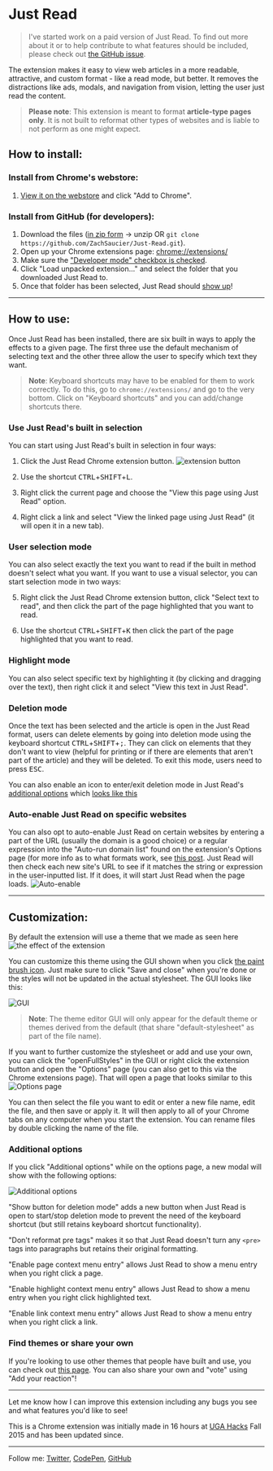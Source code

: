 Just Read
=========

> I've started work on a paid version of Just Read. To find out more about it or to help contribute to what features should be included, please check out [the GitHub issue](https://github.com/ZachSaucier/Just-Read/issues/20).

 The extension makes it easy to view web articles in a more readable, attractive, and custom format - like a read mode, but better. It removes the distractions like ads, modals, and navigation from vision, letting the user just read the content.


> **Please note**: This extension is meant to format **article-type pages only**. It is not built to reformat other types of websites and is liable to not perform as one might expect. 

## How to install:

### Install from Chrome's webstore:
1. [View it on the webstore](https://chrome.google.com/webstore/detail/just-read/dgmanlpmmkibanfdgjocnabmcaclkmod) and click "Add to Chrome".

### Install from GitHub (for developers):

1. Download the files ([in zip form](http://i.imgur.com/4WkK2CA.png) -> unzip OR `git clone https://github.com/ZachSaucier/Just-Read.git`). 
2. Open up your Chrome extensions page: [chrome://extensions/](chrome://extensions/)
3. Make sure the ["Developer mode" checkbox is checked](http://i.imgur.com/7lS7JgW.png). 
4. Click "Load unpacked extension..." and select the folder that you downloaded Just Read to.
5. Once that folder has been selected, Just Read should [show up](http://i.imgur.com/hwnoLZi.png)! 

___

## How to use: 

Once Just Read has been installed, there are six built in ways to apply the effects to a given page. The first three use the default mechanism of selecting text and the other three allow the user to specify which text they want.

> **Note**: Keyboard shortcuts may have to be enabled for them to work correctly. To do this, go to `chrome://extensions/` and go to the very bottom. Click on "Keyboard shortcuts" and you can add/change shortcuts there.

### Use Just Read's built in selection

You can start using Just Read's built in selection in four ways:

1. Click the Just Read Chrome extension button. 
![extension button](http://i.imgur.com/aCOIuVV.png)

2. Use the shortcut <kbd>CTRL</kbd>+<kbd>SHIFT</kbd>+<kbd>L</kbd>.

3. Right click the current page and choose the "View this page using Just Read" option.

4. Right click a link and select "View the linked page using Just Read" (it will open it in a new tab).

### User selection mode

You can also select exactly the text you want to read if the built in method doesn't select what you want. If you want to use a visual selector, you can start selection mode in two ways:

5. Right click the Just Read Chrome extension button, click "Select text to read", and then click the part of the page highlighted that you want to read.

6. Use the shortcut <kbd>CTRL</kbd>+<kbd>SHIFT</kbd>+<kbd>K</kbd> then click the part of the page highlighted that you want to read.

### Highlight mode

You can also select specific text by highlighting it (by clicking and dragging over the text), then right click it and select "View this text in Just Read".

### Deletion mode

Once the text has been selected and the article is open in the Just Read format, users can delete elements by going into deletion mode using the keyboard shortcut <kbd>CTRL</kbd>+<kbd>SHIFT</kbd>+<kbd>;</kbd>. They can click on elements that they don't want to view (helpful for printing or if there are elements that aren't part of the article) and they will be deleted. To exit this mode, users need to press <kbd>ESC</kbd>. 

You can also enable an icon to enter/exit deletion mode in Just Read's [additional options](https://github.com/ZachSaucier/Just-Read#additional-options) which [looks like this](http://i.imgur.com/87Z8QXX.png)

### Auto-enable Just Read on specific websites

You can also opt to auto-enable Just Read on certain websites by entering a part of the URL (usually the domain is a good choice) or a regular expression into the "Auto-run domain list" found on the extension's Options page (for more info as to what formats work, see [this post](https://github.com/ZachSaucier/Just-Read/issues/15#issuecomment-262255204). Just Read will then check each new site's URL to see if it matches the string or expression in the user-inputted list. If it does, it will start Just Read when the page loads.
![Auto-enable](http://i.imgur.com/CVfW4Zc.png)

___

## Customization:

By default the extension will use a theme that we made as seen here 
![the effect of the extension](http://i.imgur.com/gNEpBfG.png)

You can customize this theme using the GUI shown when you click [the paint brush icon](http://i.imgur.com/XW03mZW.png). Just make sure to click "Save and close" when you're done or the styles will not be updated in the actual stylesheet. The GUI looks like this:

![GUI](http://i.imgur.com/0AJXOFp.png)

> **Note**: The theme editor GUI will only appear for the default theme or themes derived from the default (that share "default-stylesheet" as part of the file name).

If you want to further customize the stylesheet or add and use your own, you can click the "openFullStyles" in the GUI or right click the extension button and open the "Options" page (you can also get to this via the Chrome extensions page). That will open a page that looks similar to this 
![Options page](http://i.imgur.com/xXoUpEr.png)

You can then select the file you want to edit or enter a new file name, edit the file, and then save or apply it. It will then apply to all of your Chrome tabs on any computer when you start the extension. You can rename files by double clicking the name of the file.

### Additional options

If you click "Additional options" while on the options page, a new modal will show with the following options:

![Additional options](http://i.imgur.com/C9Fg7hI.png)

"Show button for deletion mode" adds a new button when Just Read is open to start/stop deletion mode to prevent the need of the keyboard shortcut (but still retains keyboard shortcut functionality).

"Don't reformat pre tags" makes it so that Just Read doesn't turn any `<pre>` tags into paragraphs but retains their original formatting.

"Enable page context menu entry" allows Just Read to show a menu entry when you right click a page.

"Enable highlight context menu entry" allows Just Read to show a menu entry when you right click highlighted text.

"Enable link context menu entry" allows Just Read to show a menu entry when you right click a link.

### Find themes or share your own

If you're looking to use other themes that people have built and use, you can check out [this page](https://github.com/ZachSaucier/Just-Read/issues/4). You can also share your own and "vote" using "Add your reaction"!

___

Let me know how I can improve this extension including any bugs you see and what features you'd like to see!

This is a Chrome extension was initially made in 16 hours at [UGA Hacks](http://ugahacks.herokuapp.com/) Fall 2015 and has been updated since.

___

Follow me: [Twitter](http://www.twitter.com/ZachSaucier), [CodePen](http://codepen.io/Zeaklous), [GitHub](https://github.com/ZachSaucier)
